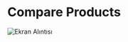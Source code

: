 # Compare Products
![Ekran Alıntısı](https://user-images.githubusercontent.com/34186839/111871908-93f35280-899d-11eb-8ac7-354f52f0d81f.PNG)
